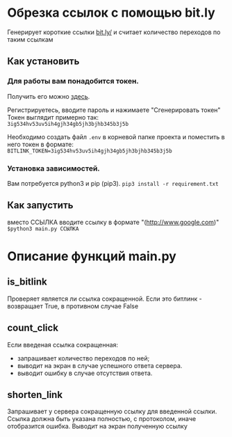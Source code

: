 # Обрезка ссылок с помощью bit.ly
Генерирует короткие ссылки [bit.ly/](https://bitly.com/) и считает количество переходов по таким ссылкам

## Как установить
### Для работы вам понадобится токен.  
Получить его можно [здесь](https://app.bitly.com/settings/api/).  

Регистрируетесь, вводите пароль и нажимаете "Сгенерировать токен"  
Токен выглядит примерно так:  
```3ig534hv53uv5ih4gjh34gb5jh3bjhb345b3j5b```  

Необходимо создать файл ```.env``` в корневой папке проекта и поместить в него токен в формате:  
```BITLINK_TOKEN=3ig534hv53uv5ih4gjh34gb5jh3bjhb345b3j5b```  

### Установка зависимостей.
Вам потребуется python3 и pip (pip3).
```pip3 install -r requirement.txt```  

## Как запустить
вместо ССЫЛКА вводите ссылку в формате "(http://www.google.com)"  
```$python3 main.py ССЫЛКА```  


# Описание функций main.py
## is_bitlink
Проверяет является ли ссылка сокращенной.
Если это битлинк - возвращает True, в противном случае False

## count_click
Если введеная ссылка сокращенная:
 - запрашивает количество переходов по ней;
 - выводит на экран в случае успешного ответа сервера.
 - выводит ошибку в случае отсутствия ответа.

## shorten_link
Запрашивает у сервера сокращенную ссылку для введенной ссылки.  
Ссылка должна быть указана полностью, с протоколом, иначе отобразится ошибка.
Выводит на экран полученную ссылку
